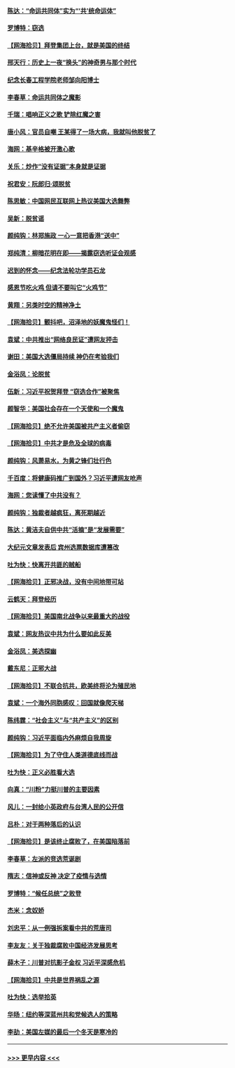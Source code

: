 #### [陈达：“命运共同体”实为“‘共’统命运体”](../pages/nsc993/n12590865.md?t=12031302) 
#### [罗博特：窃选](../pages/nsc993/n12590619.md?t=12031302) 
#### [【网海拾贝】拜登集团上台，就是美国的终结](../pages/nsc993/n12589725.md?t=12031302) 
#### [邢天行：历史上一夜“换头”的神奇男与那个时代](../pages/nsc993/n12589424.md?t=12031302) 
#### [纪念长春工程学院老师邹向阳博士](../pages/nsc993/n12585390.md?t=12031302) 
#### [李春草：命运共同体之魔影](../pages/nsc993/n12585026.md?t=12031302) 
#### [千瑞：唱响正义之歌 铲除红魔之害](../pages/nsc993/n12585002.md?t=12031302) 
#### [唐小风：官员自嘲 王某得了一场大病，我就叫他脱贫了](../pages/nsc993/n12584981.md?t=12031302) 
#### [海网：基辛格被开激心歌](../pages/nsc993/n12584946.md?t=12031302) 
#### [关乐：炒作“没有证据”本身就是证据](../pages/nsc993/n12583146.md?t=12031302) 
#### [祝君安：阮郎归‧颂脱贫](../pages/nsc993/n12583119.md?t=12031302) 
#### [陈思敏：中国网民互联网上热议美国大选舞弊](../pages/nsc993/n12582845.md?t=12031302) 
#### [吴新：脱贫谣](../pages/nsc993/n12580839.md?t=12031302) 
#### [颜纯钩：林郑施政 一心一意把香港“送中”](../pages/nsc993/n12580805.md?t=12031302) 
#### [郑纯清：柳暗花明在即——揭露窃选听证会观感](../pages/nsc993/n12580795.md?t=12031302) 
#### [迟到的怀念——纪念法轮功学员石龙](../pages/nsc993/n12580245.md?t=12031302) 
#### [感恩节吃火鸡  但请不要叫它“火鸡节”](../pages/nsc993/n12580252.md?t=12031302) 
#### [黄翔：另类时空的精神净土](../pages/nsc993/n12578638.md?t=12031302) 
#### [【网海拾贝】颤抖吧，沼泽地的妖魔鬼怪们！](../pages/nsc993/n12578552.md?t=12031302) 
#### [袁斌：中共推出“网络良民证”遭网友抨击](../pages/nsc993/n12578511.md?t=12031302) 
#### [谢田：美国大选僵局持续 神仍在考验我们](../pages/nsc993/n12577432.md?t=12031302) 
#### [金浴凤：论脱贫](../pages/nsc993/n12576386.md?t=12031302) 
#### [伍新：习近平祝贺拜登 “窃选合作”被聚焦](../pages/nsc993/n12576358.md?t=12031302) 
#### [颜智华：美国社会存在一个天使和一个魔鬼](../pages/nsc993/n12574299.md?t=12031302) 
#### [【网海拾贝】绝不允许美国被共产主义者偷窃](../pages/nsc993/n12573396.md?t=12031302) 
#### [【网海拾贝】中共才是危及全球的病毒](../pages/nsc993/n12571204.md?t=12031302) 
#### [颜纯钩：风萧易水，为黄之锋们壮行色](../pages/nsc993/n12571487.md?t=12031302) 
#### [千百度：将健康码推广到国外？习近平遭网友呛声](../pages/nsc993/n12570808.md?t=12031302) 
#### [海网：您读懂了中共没有？](../pages/nsc993/n12570487.md?t=12031302) 
#### [颜纯钩：独裁者越疯狂，离死期越近](../pages/nsc993/n12569055.md?t=12031302) 
#### [陈达：黄洁夫自供中共“活摘”是“发展需要”](../pages/nsc993/n12568541.md?t=12031302) 
#### [大纪元文章发表后 宾州选票数据库遭篡改](../pages/nsc993/n12568105.md?t=12031302) 
#### [吐为快：快离开共匪的贼船](../pages/nsc993/n12568462.md?t=12031302) 
#### [【网海拾贝】正邪决战，没有中间地带可站](../pages/nsc993/n12568439.md?t=12031302) 
#### [云鹤天：拜登经历](../pages/nsc993/n12567294.md?t=12031302) 
#### [【网海拾贝】美国南北战争以来最重大的战役](../pages/nsc993/n12567247.md?t=12031302) 
#### [袁斌：网友热议中共为什么要如此反美](../pages/nsc993/n12567162.md?t=12031302) 
#### [金浴凤：美选探幽](../pages/nsc993/n12567147.md?t=12031302) 
#### [戴东尼：正邪大战](../pages/nsc993/n12567033.md?t=12031302) 
#### [【网海拾贝】不联合抗共，欧美终将沦为殖民地](../pages/nsc993/n12565068.md?t=12031302) 
#### [袁斌：一个海外同胞感叹：回国就像爬天梯](../pages/nsc993/n12564986.md?t=12031302) 
#### [陈纬霆：“社会主义”与“共产主义”的区别](../pages/nsc993/n12562417.md?t=12031302) 
#### [颜纯钩：习近平面临内外麻烦自我周旋](../pages/nsc993/n12563356.md?t=12031302) 
#### [【网海拾贝】为了守住人类道德底线而战](../pages/nsc993/n12562542.md?t=12031302) 
#### [吐为快：正义必胜看大选](../pages/nsc993/n12561967.md?t=12031302) 
#### [向真：“川粉”力挺川普的主要因素](../pages/nsc993/n12560774.md?t=12031302) 
#### [风儿：一封给小英政府与台湾人民的公开信](../pages/nsc993/n12560581.md?t=12031302) 
#### [吕朴：对于两种落后的认识](../pages/nsc993/n12560492.md?t=12031302) 
#### [【网海拾贝】是该终止腐败了，在美国陷落前](../pages/nsc993/n12559936.md?t=12031302) 
#### [李春草：左派的竞选荒诞剧](../pages/nsc993/n12558380.md?t=12031302) 
#### [隋志：信神或反神 决定了疫情与选情](../pages/nsc993/n12558255.md?t=12031302) 
#### [罗博特：“候任总统”之败登](../pages/nsc993/n12558189.md?t=12031302) 
#### [杰米：念奴娇](../pages/nsc993/n12558174.md?t=12031302) 
#### [刘忠平：从一例强拆案看中共的荒唐司](../pages/nsc993/n12558036.md?t=12031302) 
#### [李友友：关于独裁腐败中国经济发展思考](../pages/nsc993/n12558004.md?t=12031302) 
#### [薛木子：川普对抗影子金权 习近平深感危机](../pages/nsc993/n12557342.md?t=12031302) 
#### [【网海拾贝】中共是世界祸乱之源](../pages/nsc993/n12555353.md?t=12031302) 
#### [吐为快：选举拾英](../pages/nsc993/n12555041.md?t=12031302) 
#### [华旸：纽约等深蓝州共和党候选人的策略](../pages/nsc993/n12554309.md?t=12031302) 
#### [李劼：美国左媒的最后一个冬天是寒冷的](../pages/nsc993/n12552947.md?t=12031302) 

----
#### [ >>> 更早内容 <<< ](../indexes/nsc993-earlier.md)
